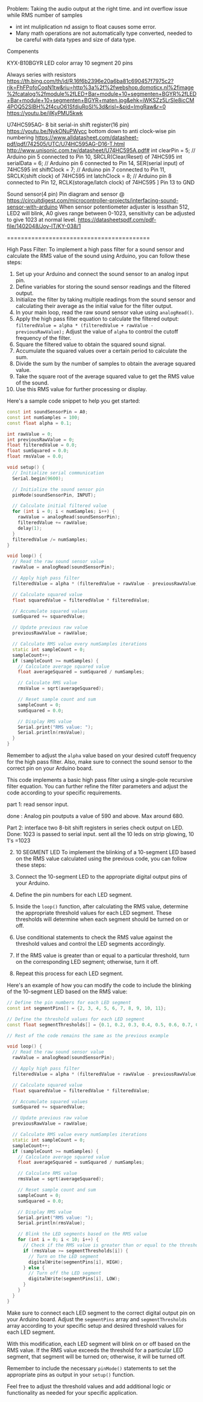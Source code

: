 Problem:
Taking the audio output at the right time.
and int overflow issue while RMS
number of samples
- int int muliplication nd assign to float causes some error.
- Many math operations are not automatically type converted, needed to be careful with data types and size of data type.

Compenents

KYX-B10BGYR LED color array 10 segment
20 pins

Always series with resistors
https://th.bing.com/th/id/R.16f6b2396e20a6ba81c690457f7975c2?rik=FhFPofoCoqN1tw&riu=http%3a%2f%2fwebshop.domoticx.nl%2fimage%2fcatalog%2fmodule%2fLED+Bar+module+10+segmenten+BGYR%2fLED+Bar+module+10+segmenten+BGYR+maten.jpg&ehk=iWKSZz5LrSle8icCM4POQ52SIBH%2f4cuO61SfdiuRoSI%3d&risl=&pid=ImgRaw&r=0
https://youtu.be/jIKyPMU5kwk


U74HC595AG- 8 bit serial-in shift register(16 pin)
https://youtu.be/NykONuPWycc
bottom down to anti clock-wise pin numbering 
https://www.alldatasheet.com/datasheet-pdf/pdf/742505/UTC/U74HC595AG-D16-T.html
http://www.unisonic.com.tw/datasheet/U74HC595A.pdf#
int clearPin = 5;   // Arduino pin 5 connected to Pin 10, SRCLR(Clear/Reset) of 74HC595
int serialData = 6; // Arduino pin 6 connected to Pin 14, SER(serial input) of 74HC595
int shiftClock = 7; // Arduino pin 7 connected to Pin 11, SRCLK(shift clock) of 74HC595
int latchClock = 8; // Arduino pin 8 connected to Pin 12, RCLK(storage/latch clock) of 74HC595 ]
Pin 13 to GND

Sound sensor(4 pin)
Pin diagram and sensor @ https://circuitdigest.com/microcontroller-projects/interfacing-sound-sensor-with-arduino
When sensor potentiometer adjuster is lessthan 512, LED2 will blink, A0 gives range between 0-1023, sensitivity can be adjusted to give 1023 at normal level.
https://datasheetspdf.com/pdf-file/1402048/Joy-IT/KY-038/1


=========================================

High Pass Filter:
To implement a high pass filter for a sound sensor and calculate the RMS value of the sound using Arduino, you can follow these steps:

1. Set up your Arduino and connect the sound sensor to an analog input pin.
2. Define variables for storing the sound sensor readings and the filtered output.
3. Initialize the filter by taking multiple readings from the sound sensor and calculating their average as the initial value for the filter output.
4. In your main loop, read the raw sound sensor value using `analogRead()`.
5. Apply the high pass filter equation to calculate the filtered output:
   `filteredValue = alpha * (filteredValue + rawValue - previousRawValue);`
   Adjust the value of `alpha` to control the cutoff frequency of the filter.
6. Square the filtered value to obtain the squared sound signal.
7. Accumulate the squared values over a certain period to calculate the sum.
8. Divide the sum by the number of samples to obtain the average squared value.
9. Take the square root of the average squared value to get the RMS value of the sound.
10. Use this RMS value for further processing or display.

Here's a sample code snippet to help you get started:

```cpp
const int soundSensorPin = A0;
const int numSamples = 100;
const float alpha = 0.1;

int rawValue = 0;
int previousRawValue = 0;
float filteredValue = 0.0;
float sumSquared = 0.0;
float rmsValue = 0.0;

void setup() {
  // Initialize serial communication
  Serial.begin(9600);

  // Initialize the sound sensor pin
  pinMode(soundSensorPin, INPUT);

  // Calculate initial filtered value
  for (int i = 0; i < numSamples; i++) {
    rawValue = analogRead(soundSensorPin);
    filteredValue += rawValue;
    delay(1);
  }
  filteredValue /= numSamples;
}

void loop() {
  // Read the raw sound sensor value
  rawValue = analogRead(soundSensorPin);

  // Apply high pass filter
  filteredValue = alpha * (filteredValue + rawValue - previousRawValue);

  // Calculate squared value
  float squaredValue = filteredValue * filteredValue;

  // Accumulate squared values
  sumSquared += squaredValue;

  // Update previous raw value
  previousRawValue = rawValue;

  // Calculate RMS value every numSamples iterations
  static int sampleCount = 0;
  sampleCount++;
  if (sampleCount >= numSamples) {
    // Calculate average squared value
    float averageSquared = sumSquared / numSamples;

    // Calculate RMS value
    rmsValue = sqrt(averageSquared);

    // Reset sample count and sum
    sampleCount = 0;
    sumSquared = 0.0;

    // Display RMS value
    Serial.print("RMS value: ");
    Serial.println(rmsValue);
  }
}
```

Remember to adjust the `alpha` value based on your desired cutoff frequency for the high pass filter. Also, make sure to connect the sound sensor to the correct pin on your Arduino board.

This code implements a basic high pass filter using a single-pole recursive filter equation. You can further refine the filter parameters and adjust the code according to your specific requirements.


part 1: read sensor input.

done : Analog pin poutputs a value of 590 and above. Max around 680.

Part 2: interface two 8-bit shift registers in series check output on LED.
Done: 1023 is passed to serial input. sent all the 10 leds on strip glowing, 10 1's =1023

2. 10 SEGMENT LED
To implement the blinking of a 10-segment LED based on the RMS value calculated using the previous code, you can follow these steps:

1. Connect the 10-segment LED to the appropriate digital output pins of your Arduino.
2. Define the pin numbers for each LED segment.
3. Inside the `loop()` function, after calculating the RMS value, determine the appropriate threshold values for each LED segment. These thresholds will determine when each segment should be turned on or off.
4. Use conditional statements to check the RMS value against the threshold values and control the LED segments accordingly.
5. If the RMS value is greater than or equal to a particular threshold, turn on the corresponding LED segment; otherwise, turn it off.
6. Repeat this process for each LED segment.

Here's an example of how you can modify the code to include the blinking of the 10-segment LED based on the RMS value:

```cpp
// Define the pin numbers for each LED segment
const int segmentPins[] = {2, 3, 4, 5, 6, 7, 8, 9, 10, 11};

// Define the threshold values for each LED segment
const float segmentThresholds[] = {0.1, 0.2, 0.3, 0.4, 0.5, 0.6, 0.7, 0.8, 0.9, 1.0};

// Rest of the code remains the same as the previous example

void loop() {
  // Read the raw sound sensor value
  rawValue = analogRead(soundSensorPin);

  // Apply high pass filter
  filteredValue = alpha * (filteredValue + rawValue - previousRawValue);

  // Calculate squared value
  float squaredValue = filteredValue * filteredValue;

  // Accumulate squared values
  sumSquared += squaredValue;

  // Update previous raw value
  previousRawValue = rawValue;

  // Calculate RMS value every numSamples iterations
  static int sampleCount = 0;
  sampleCount++;
  if (sampleCount >= numSamples) {
    // Calculate average squared value
    float averageSquared = sumSquared / numSamples;

    // Calculate RMS value
    rmsValue = sqrt(averageSquared);

    // Reset sample count and sum
    sampleCount = 0;
    sumSquared = 0.0;

    // Display RMS value
    Serial.print("RMS value: ");
    Serial.println(rmsValue);

    // Blink the LED segments based on the RMS value
    for (int i = 0; i < 10; i++) {
      // Check if the RMS value is greater than or equal to the threshold for the LED segment
      if (rmsValue >= segmentThresholds[i]) {
        // Turn on the LED segment
        digitalWrite(segmentPins[i], HIGH);
      } else {
        // Turn off the LED segment
        digitalWrite(segmentPins[i], LOW);
      }
    }
  }
}
```

Make sure to connect each LED segment to the correct digital output pin on your Arduino board. Adjust the `segmentPins` array and `segmentThresholds` array according to your specific setup and desired threshold values for each LED segment.

With this modification, each LED segment will blink on or off based on the RMS value. If the RMS value exceeds the threshold for a particular LED segment, that segment will be turned on; otherwise, it will be turned off.

Remember to include the necessary `pinMode()` statements to set the appropriate pins as output in your `setup()` function.

Feel free to adjust the threshold values and add additional logic or functionality as needed for your specific application.

